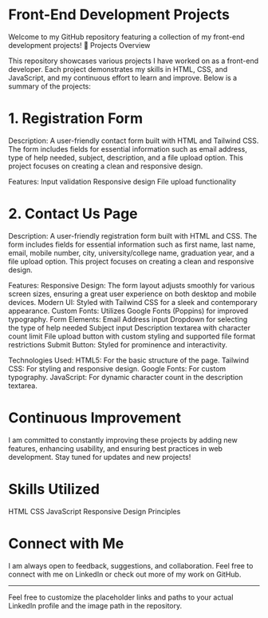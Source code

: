 # Front-End Development Projects

Welcome to my GitHub repository featuring a collection of my front-end development projects! 🚀
Projects Overview

This repository showcases various projects I have worked on as a front-end developer. Each project demonstrates my skills in HTML, CSS, and JavaScript, and my continuous effort to learn and improve. Below is a summary of the projects:

# 1. Registration Form

Description: A user-friendly contact form built with HTML and Tailwind CSS. The form includes fields for essential information such as email address, type of help needed, subject, description, and a file upload option. This project focuses on creating a clean and responsive design.

Features:
        Input validation
        Responsive design
        File upload functionality

# 2. Contact Us Page

Description: A user-friendly registration form built with HTML and CSS. The form includes fields for essential information such as first name, last name, email, mobile number, city, university/college name, graduation year, and a file upload option. This project focuses on creating a clean and responsive design.

Features:
        Responsive Design: The form layout adjusts smoothly for various screen sizes, ensuring a great user experience on both desktop and mobile devices.
        Modern UI: Styled with Tailwind CSS for a sleek and contemporary appearance.
        Custom Fonts: Utilizes Google Fonts (Poppins) for improved typography.
        Form Elements:
                Email Address input
                Dropdown for selecting the type of help needed
                Subject input
                Description textarea with character count limit
                File upload button with custom styling and supported file format restrictions
        Submit Button: Styled for prominence and interactivity.

Technologies Used:
        HTML5: For the basic structure of the page.
        Tailwind CSS: For styling and responsive design.
        Google Fonts: For custom typography.
        JavaScript: For dynamic character count in the description textarea.

# Continuous Improvement

I am committed to constantly improving these projects by adding new features, enhancing usability, and ensuring best practices in web development. Stay tuned for updates and new projects!

# Skills Utilized

HTML
CSS
JavaScript
Responsive Design Principles

# Connect with Me

I am always open to feedback, suggestions, and collaboration. Feel free to connect with me on LinkedIn or check out more of my work on GitHub.
________________________________________________________________________________________________________________________________________________________________________________________

Feel free to customize the placeholder links and paths to your actual LinkedIn profile and the image path in the repository.
